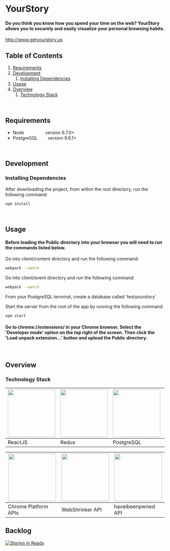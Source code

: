 
# YourStory
#### Do you think you know how you spend your time on the web? YourStory allows you to securely and easily visualize your personal browsing habits.

http://www.getyourstory.us

## Table of Contents
1. [Requirements](#requirements)
1. [Development](#development)
    1. [Installing Dependencies](#installing-dependencies)
1. [Usage](#usage)
1. [Overview](#overview)
    1. [Technology Stack](#technology-stack)

<br>

## Requirements

- Node    &ensp;&ensp;&ensp;&ensp;&ensp;&ensp;&ensp;&ensp;&ensp;version 6.7.0+
- PostgreSQL &ensp;&ensp;&ensp;&ensp;version 9.6.1+


<br>

## Development

### Installing Dependencies
After downloading the project, from within the root directory, run the following command:

```sh
npm install
```

<br>

## Usage

#### Before loading the Public directory into your browser you will need to run the commands listed below. 

Go into client/content directory and run the following command:
```sh
webpack --watch
```

Go into client/event directory and run the following command: 
```sh
webpack --watch
```

From your PostgreSQL terminal, create a database called 'testyourstory'


Start the server from the root of the app by running the following command:
```sh
npm start
```

####  Go to chrome://extensions/ in your Chrome browser. Select the 'Developer mode' option on the top right of the screen. Then click the 'Load unpack extension...' button and upload the Public directory.

<br>

## Overview

### Technology Stack
<img src="http://pblackops.github.io/react/images/react.png" width="150px"> |<img src="https://raw.githubusercontent.com/reactjs/redux/master/logo/logo.png" width="150px"> | <img src="https://upload.wikimedia.org/wikipedia/commons/thumb/2/29/Postgresql_elephant.svg/540px-Postgresql_elephant.svg.png" width="150px"> | <img src="http://i.imgur.com/hi6gCzf.png" width="150px">|<img src="http://i.imgur.com/jK9PTgu.png" width="150px">
--- | --- | --- | --- | --- |
ReactJS|Redux|PostgreSQL|Nodejs|Express.js

<img src="https://developer.chrome.com/static/images/chrome-logo_2x.png" width="150px"> |<img src="https://www.webshrinker.com/wp-content/uploads/2016/06/logo.png" width="150px"> | <img src="https://raw.githubusercontent.com/bgilham/HaveIBeenPwned-Alfred/master/docs/hibp_logo.png" width="150px"> 
--- | --- | --- |
Chrome Platform APIs|WebShrinker API |haveibeenpwned API


## Backlog

[![Stories in Ready](https://badge.waffle.io/XXHR/YourStory-2.0.png?label=ready&title=Ready)](https://waffle.io/XXHR/YourStory-2.0)
